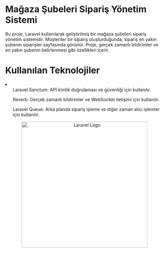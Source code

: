 <h1>Mağaza Şubeleri Sipariş Yönetim Sistemi</h1> 
Bu proje, Laravel kullanılarak geliştirilmiş bir mağaza şubeleri sipariş yönetim sistemidir. Müşteriler bir sipariş oluşturduğunda, sipariş en yakın şubenin siparişler sayfasında görünür. Proje, gerçek zamanlı bildirimler ve en yakın şubenin belirlenmesi gibi özellikleri içerir.

<h1>Kullanılan Teknolojiler</h1> 
<li>
    <ul>Laravel Sanctum: API kimlik doğrulaması ve güvenliği için kullanılır.</ul>
    <ul>Reverb: Gerçek zamanlı bildirimler ve WebSocket iletişimi için kullanılır.</ul>
    <ul>Laravel Queue: Arka planda sipariş işleme ve diğer zaman alıcı işlemler için kullanılır.</ul>
</li>

<p align="center"><a href="https://laravel.com" target="_blank"><img src="https://raw.githubusercontent.com/laravel/art/master/logo-lockup/5%20SVG/2%20CMYK/1%20Full%20Color/laravel-logolockup-cmyk-red.svg" width="400" alt="Laravel Logo"></a></p>


